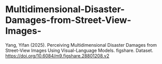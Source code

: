# Multidimensional-Disaster-Damages-from-Street-View-Images-
Yang, Yifan (2025). Perceiving Multidimensional Disaster Damages from Street-View Images Using Visual-Language Models. figshare. Dataset. https://doi.org/10.6084/m9.figshare.28801208.v2
